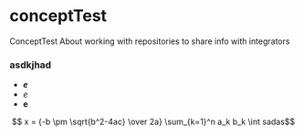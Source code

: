 # conceptTest
ConceptTest About working with repositories to share info with integrators

### asdkjhad

- ***e*** 
- *e*
- **e**


$$ x = {-b \pm \sqrt{b^2-4ac} \over 2a} \sum_{k=1}^n a_k b_k \int sadas$$

